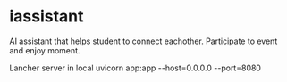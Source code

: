 # iassistant
AI assistant that helps student to connect eachother. Participate to event and enjoy moment. 

Lancher server in local 
uvicorn app:app --host=0.0.0.0 --port=8080